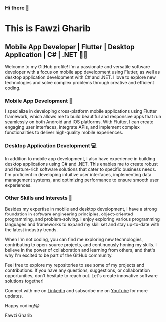 ### Hi there 👋
# This is Fawzi Gharib

## Mobile App Developer | Flutter | Desktop Application | C# | .NET 🧑‍💻

Welcome to my GitHub profile! I'm a passionate and versatile software developer with a focus on mobile app development using Flutter, as well as desktop application development with C# and .NET. I love to explore new technologies and solve complex problems through creative and efficient coding.

### Mobile App Development 📱

I specialize in developing cross-platform mobile applications using Flutter framework, which allows me to build beautiful and responsive apps that run seamlessly on both Android and iOS platforms. With Flutter, I can create engaging user interfaces, integrate APIs, and implement complex functionalities to deliver high-quality mobile experiences.

### Desktop Application Development 💻

In addition to mobile app development, I also have experience in building desktop applications using C# and .NET. This enables me to create robust and feature-rich software solutions that cater to specific business needs. I'm proficient in developing intuitive user interfaces, implementing data management systems, and optimizing performance to ensure smooth user experiences.

### Other Skills and Interests 🧩

Besides my expertise in mobile and desktop development, I have a strong foundation in software engineering principles, object-oriented programming, and problem-solving. I enjoy exploring various programming languages and frameworks to expand my skill set and stay up-to-date with the latest industry trends.

When I'm not coding, you can find me exploring new technologies, contributing to open-source projects, and continuously honing my skills. I believe in the power of collaboration and learning from others, and that's why I'm excited to be part of the GitHub community.

Feel free to explore my repositories to see some of my projects and contributions. If you have any questions, suggestions, or collaboration opportunities, don't hesitate to reach out. Let's create innovative software solutions together!

Connect with me on [LinkedIn](https://www.linkedin.com/in/fawzi-gharib-0a3961209/) and subscribe me on [YouTube](https://www.youtube.com/channel/UCv9V_T95kWT07Yv_3ahp3iw) for more updates.

Happy coding!😀

Fawzi Gharib

<!--
**fawzitheprogrammer/fawzitheprogrammer** is a ✨ _special_ ✨ repository because its `README.md` (this file) appears on your GitHub profile.

Here are some ideas to get you started:

- 🔭 I’m currently working on ...
- 🌱 I’m currently learning ...
- 👯 I’m looking to collaborate on ...
- 🤔 I’m looking for help with ...
- 💬 Ask me about ...
- 📫 How to reach me: ...
- 😄 Pronouns: ...
- ⚡ Fun fact: ...
-->

